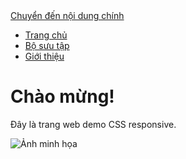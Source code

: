 <!DOCTYPE html>
<html lang="vi">
<head>
  <meta charset="UTF-8">
  <meta name="viewport" content="width=device-width, initial-scale=1.0">
  <title>Trang chủ</title>
  <link rel="stylesheet" href="style.css">
</head>
<body>
  <!-- Skip link -->
  <a href="#main" class="skip-link">Chuyển đến nội dung chính</a>

  <!-- Navigation -->
  <nav>
    <ul class="nav">
      <li><a href="index.html">Trang chủ</a></li>
      <li><a href="gallery.html">Bộ sưu tập</a></li>
      <li><a href="about.html">Giới thiệu</a></li>
    </ul>
  </nav>

  <!-- Nội dung chính -->
  <main id="main">
    <h1>Chào mừng!</h1>
    <p>Đây là trang web demo CSS responsive.</p>
    <img src="images/pic1.jpg" alt="Ảnh minh họa">
  </main>
</body>
</html>
